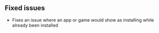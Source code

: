 ## Fixed issues
- Fixes an issue where an app or game would show as installing while already been installed